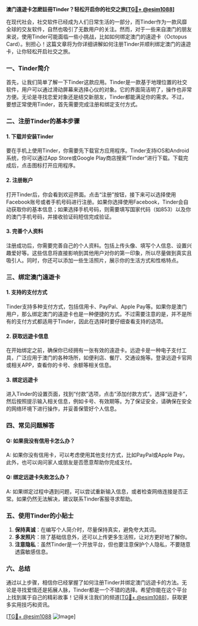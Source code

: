 **澳门遠遊卡怎麽註冊Tinder？轻松开启你的社交之旅[[TG💪+ @esim1088](https://t.me/s/esim1088)]**

在现代社会，社交软件已经成为人们日常生活的一部分，而Tinder作为一款风靡全球的交友软件，自然也吸引了无数用户的关注。然而，对于一些来自澳门的朋友来说，使用Tinder可能面临一些小挑战，比如如何绑定澳门的遠遊卡（Octopus Card）。别担心！这篇文章将为你详细讲解如何注册Tinder并顺利绑定澳门的遠遊卡，让你轻松开启社交之旅。

### 一、Tinder简介

首先，让我们简单了解一下Tinder这款应用。Tinder是一款基于地理位置的社交软件，用户可以通过滑动屏幕来选择心仪的对象。它的界面简洁明了，操作也非常方便。无论是寻找恋爱对象还是结交新朋友，Tinder都能满足你的需求。不过，要想正常使用Tinder，首先需要完成注册和绑定支付方式。

### 二、注册Tinder的基本步骤

#### 1. 下载并安装Tinder

要在手机上使用Tinder，你需要先下载官方应用程序。Tinder支持iOS和Android系统，你可以通过App Store或Google Play商店搜索“Tinder”进行下载。下载完成后，点击图标打开应用程序。

#### 2. 注册账户

打开Tinder后，你会看到欢迎界面。点击“注册”按钮，接下来可以选择使用Facebook账号或者手机号码进行注册。如果你选择使用Facebook，Tinder会自动获取你的基本信息；如果选择手机号码，则需要填写国家代码（如853）以及你的澳门手机号码，并接收验证码短信完成验证。

#### 3. 完善个人资料

注册成功后，你需要完善自己的个人资料。包括上传头像、填写个人信息、设置兴趣爱好等。这些信息将直接影响到其他用户对你的第一印象，所以尽量做到真实且吸引人。同时，你还可以添加一些生活照片，展示你的生活方式和性格特点。

### 三、绑定澳门遠遊卡

#### 1. 支持的支付方式

Tinder支持多种支付方式，包括信用卡、PayPal、Apple Pay等。如果你是澳门用户，那么绑定澳门的遠遊卡也是一种便捷的方式。不过需要注意的是，并不是所有的支付方式都适用于Tinder，因此在选择时要仔细查看支持的选项。

#### 2. 获取远遊卡信息

在开始绑定之前，确保你已经拥有一张有效的遠遊卡。远遊卡是一种电子支付工具，广泛应用于澳门的各种场所，如便利店、餐厅、交通设施等。登录远遊卡官网或相关APP，查看你的卡号、余额等相关信息。

#### 3. 绑定远遊卡

进入Tinder的设置页面，找到“付款”选项，点击“添加付款方式”。选择“远遊卡”，然后按照提示输入相关信息，例如卡号、有效期等。为了保证安全，请确保在安全的网络环境下进行操作，并妥善保管好个人信息。

### 四、常见问题解答

#### Q: 如果我没有信用卡怎么办？

A: 如果你没有信用卡，可以考虑使用其他支付方式，比如PayPal或Apple Pay。此外，也可以询问家人或朋友是否愿意帮助你完成支付。

#### Q: 绑定远遊卡失败怎么办？

A: 如果绑定过程中遇到问题，可以尝试重新输入信息，或者检查网络连接是否正常。如果仍然无法解决，建议联系Tinder客服寻求帮助。

### 五、使用Tinder的小贴士

1. **保持真诚**：在编写个人简介时，尽量保持真实，避免夸大其词。
2. **多发照片**：除了基础信息外，还可以上传更多生活照，让对方更好地了解你。
3. **注意隐私**：虽然Tinder是一个开放平台，但也要注意保护个人隐私，不要随意透露敏感信息。

### 六、总结

通过以上步骤，相信你已经掌握了如何注册Tinder并绑定澳门远遊卡的方法。无论是寻找爱情还是拓展人脉，Tinder都是一个不错的选择。希望你能在这个平台上找到属于自己的精彩故事！记得关注我们的频道[[TG💪+ @esim1088](https://t.me/s/esim1088)]，获取更多实用技巧和资讯。

[[TG💪+ @esim1088](https://t.me/s/esim1088) ![Image](https://i.postimg.cc/4NQfJmqS/Snipaste-2025-05-13-00-14-12.png)]